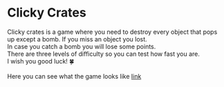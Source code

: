 # Clicky Crates
Clicky crates is a game where you need to destroy every object that pops up except a bomb. If you miss an object you lost.</br>
In case you catch a bomb you will lose some points.</br>
There are three levels of difficulty so you can test how fast you are.</br>
I wish you good luck! 🍀</br></br>
Here you can see what the game looks like <a href ="https://youtu.be/vh7ss-yeGCE">link</a>
